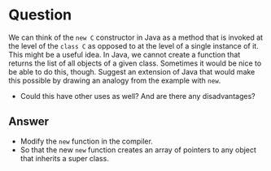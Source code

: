 # Question
We can think of the `new C` constructor in Java as a method that is invoked at the
level of the `class C` as opposed to at the level of a single instance of it. This might be a useful idea.
In Java, we cannot create a function that returns the list of all objects of a given class. Sometimes
it would be nice to be able to do this, though. Suggest an extension of Java that would make this
possible by drawing an analogy from the example with `new`.

* Could this have other uses as well? And are there any disadvantages?

## Answer
* Modify the `new` function in the compiler.
* So that the new `new` function creates an array of pointers to any object that inherits a super class.